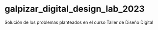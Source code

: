 # galpizar_digital_design_lab_2023
Solución de los problemas planteados en el curso Taller de Diseño Digital

